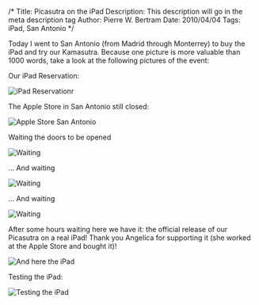 /*
Title: Picasutra on the iPad
Description: This description will go in the meta description tag
Author: Pierre W. Bertram
Date: 2010/04/04
Tags: iPad, San Antonio
*/


Today I went to San Antonio (from Madrid through Monterrey) to buy the iPad and try our Kamasutra. Because one picture is more valuable than 1000 words, take a look at the following pictures of the event:

Our iPad Reservation:

![iPad Reservationr]( http://www.picasutra.com/files/reservation.jpg)


The Apple Store in San Antonio still closed:

![Apple Store San Antonio](http://www.picasutra.com/files/applestore_san_antionio_tx.jpg)


Waiting the doors to be opened

![Waiting](http://www.picasutra.com/files/DJ_Pica.jpg )


... And waiting

![Waiting]( http://www.picasutra.com/files/dj_pica_san_antonio_wating.jpg)


... And waiting

![Waiting](http://www.picasutra.com/files/reservation_poster.jpg )


After some hours waiting here we have it: the official release of our Picasutra on a real iPad! Thank you Angelica for supporting it (she worked at the Apple Store and bought it)!

![And here the iPad]( http://www.picasutra.com/files/dj_pica_ipad_picasutra.jpg)


Testing the iPad:

![Testing the iPad]( http://www.picasutra.com/files/testin.jpg)

